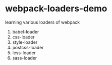 # webpack-loaders-demo
learning various loaders of webpack

1. babel-loader
2. css-loader
3. style-loader
4. postcss-loader
5. less-loader
6. sass-loader
